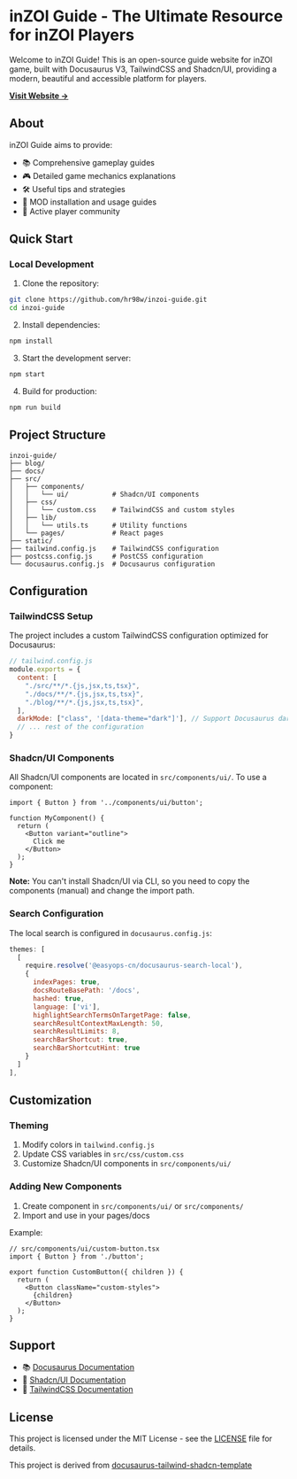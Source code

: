 # inZOI Guide - The Ultimate Resource for inZOI Players

Welcome to inZOI Guide! This is an open-source guide website for inZOI game, built with Docusaurus V3, TailwindCSS and Shadcn/UI, providing a modern, beautiful and accessible platform for players.

[**Visit Website →**](https://inzoiguide.com)

## About

inZOI Guide aims to provide:
- 📚 Comprehensive gameplay guides
- 🎮 Detailed game mechanics explanations
- 🛠 Useful tips and strategies
- 🔧 MOD installation and usage guides
- 👥 Active player community

## Quick Start

### Local Development

1. Clone the repository:

```bash
git clone https://github.com/hr98w/inzoi-guide.git
cd inzoi-guide
```

2. Install dependencies:

```bash
npm install
```

3. Start the development server:

```bash
npm start
```

4. Build for production:

```bash
npm run build
```

## Project Structure

```
inzoi-guide/
├── blog/
├── docs/
├── src/
│   ├── components/
│   │   └── ui/           # Shadcn/UI components
│   ├── css/
│   │   └── custom.css    # TailwindCSS and custom styles
│   ├── lib/
│   │   └── utils.ts      # Utility functions
│   └── pages/            # React pages
├── static/
├── tailwind.config.js    # TailwindCSS configuration
├── postcss.config.js     # PostCSS configuration
└── docusaurus.config.js  # Docusaurus configuration
```

## Configuration

### TailwindCSS Setup

The project includes a custom TailwindCSS configuration optimized for Docusaurus:

```javascript
// tailwind.config.js
module.exports = {
  content: [
    "./src/**/*.{js,jsx,ts,tsx}",
    "./docs/**/*.{js,jsx,ts,tsx}",
    "./blog/**/*.{js,jsx,ts,tsx}",
  ],
  darkMode: ["class", '[data-theme="dark"]'], // Support Docusaurus dark mode
  // ... rest of the configuration
}
```

### Shadcn/UI Components

All Shadcn/UI components are located in `src/components/ui/`. To use a component:

```tsx
import { Button } from '../components/ui/button';

function MyComponent() {
  return (
    <Button variant="outline">
      Click me
    </Button>
  );
}
```

**Note:** You can't install Shadcn/UI via CLI, so you need to copy the components (manual) and change the import path.

### Search Configuration

The local search is configured in `docusaurus.config.js`:

```javascript
themes: [
  [
    require.resolve('@easyops-cn/docusaurus-search-local'),
    {
      indexPages: true,
      docsRouteBasePath: '/docs',
      hashed: true,
      language: ['vi'],
      highlightSearchTermsOnTargetPage: false,
      searchResultContextMaxLength: 50,
      searchResultLimits: 8,
      searchBarShortcut: true,
      searchBarShortcutHint: true
    }
  ]
],
```

## Customization

### Theming

1. Modify colors in `tailwind.config.js`
2. Update CSS variables in `src/css/custom.css`
3. Customize Shadcn/UI components in `src/components/ui/`

### Adding New Components

1. Create component in `src/components/ui/` or `src/components/`
2. Import and use in your pages/docs

Example:

```tsx
// src/components/ui/custom-button.tsx
import { Button } from './button';

export function CustomButton({ children }) {
  return (
    <Button className="custom-styles">
      {children}
    </Button>
  );
}
```
## Support

- 📚 [Docusaurus Documentation](https://docusaurus.io/)
- 🎨 [Shadcn/UI Documentation](https://ui.shadcn.com/)
- 🌈 [TailwindCSS Documentation](https://tailwindcss.com/)

## License

This project is licensed under the MIT License - see the [LICENSE](LICENSE) file for details.

This project is derived from [docusaurus-tailwind-shadcn-template](https://github.com/namnguyenthanhwork/docusaurus-tailwind-shadcn-template)